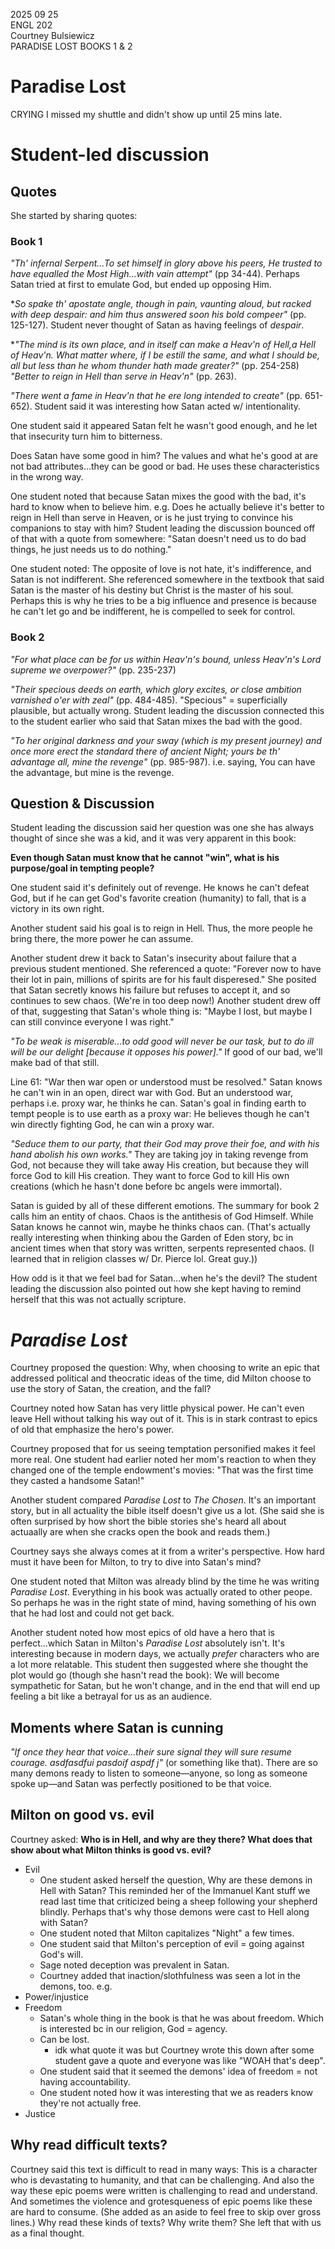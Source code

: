 2025 09 25  
ENGL 202  
Courtney Bulsiewicz  
PARADISE LOST BOOKS 1 & 2

# Paradise Lost

CRYING I missed my shuttle and didn't show up until 25 mins late.

# Student-led discussion

## Quotes

She started by sharing quotes: 

### Book 1

*"Th' infernal Serpent...To set himself in glory above his peers, He trusted to have equalled the Most High...with vain attempt"* (pp 34-44). Perhaps Satan tried at first to emulate God, but ended up opposing Him.

**So spake th' apostate angle, though in pain, vaunting aloud, but racked with deep despair: and him thus answered soon his bold compeer"* (pp. 125-127). Student never thought of Satan as having feelings of *despair*. 

**"The mind is its own place, and in itself can make a Heav'n of Hell,a Hell of Heav'n. What matter where, if I be estill the same, and what I should be, all but less than he whom thunder hath made greater?"* (pp. 254-258) *"Better to reign in Hell than serve in Heav'n"* (pp. 263).

*"There went a fame in Heav'n that he ere long intended to create"* (pp. 651-652). Student said it was interesting how Satan acted w/ intentionality.

One student said it appeared Satan felt he wasn't good enough, and he let that insecurity turn him to bitterness.

Does Satan have some good in him? The values and what he's good at are not bad attributes...they can be good or bad. He uses these characteristics in the wrong way. 

One student noted that because Satan mixes the good with the bad, it's hard to know when to believe him. e.g. Does he actually believe it's better to reign in Hell than serve in Heaven, or is he just trying to convince his companions to stay with him? Student leading the discussion bounced off of that with a quote from somewhere: "Satan doesn't need us to do bad things, he just needs us to do nothing." 

One student noted: The opposite of love is not hate, it's indifference, and Satan is not indifferent. She referenced somewhere in the textbook that said Satan is the master of his destiny but Christ is the master of his soul. Perhaps this is why he tries to be a big influence and presence is because he can't let go and be indifferent, he is compelled to seek for control.

### Book 2

*"For what place can be for us within Heav'n's bound, unless Heav'n's Lord supreme we overpower?"* (pp. 235-237)

*"Their specious deeds on earth, which glory excites, or close ambition varnished o'er with zeal"* (pp. 484-485). "Specious" = superficially plausible, but actually wrong. Student leading the discussion connected this to the student earlier who said that Satan mixes the bad with the good.

*"To her original darkness and your sway (which is my present journey) and once more erect the standard there of ancient Night; yours be th' advantage all, mine the revenge"* (pp. 985-987). i.e. saying, You can have the advantage, but mine is the revenge.


## Question & Discussion

Student leading the discussion said her question was one she has always thought of since she was a kid, and it was very apparent in this book:

**Even though Satan must know that he cannot "win", what is his purpose/goal in tempting people?**

One student said it's definitely out of revenge. He knows he can't defeat God, but if he can get God's favorite creation (humanity) to fall, that is a victory in its own right.

Another student said his goal is to reign in Hell. Thus, the more people he bring there, the more power he can assume.

Another student drew it back to Satan's insecurity about failure that a previous student mentioned. She referenced a quote: "Forever now to have their lot in pain, millions of spirits are for his fault disperesed." She posited that Satan secretly knows his failure but refuses to accept it, and so continues to sew chaos. (We're in too deep now!) Another student drew off of that, suggesting that Satan's whole thing is: "Maybe I lost, but maybe I can still convince everyone I was right."

*"To be weak is miserable...to odd good will never be our task, but to do ill will be our delight [because it opposes his power]."* If good of our bad, we'll make bad of that still.

Line 61: "War then war open or understood must be resolved." Satan knows he can't win in an open, direct war with God. But an understood war, perhaps i.e. proxy war, he thinks he can. Satan's goal in finding earth to tempt people is to use earth as a proxy war: He believes though he can't win directly fighting God, he can win a proxy war.

*"Seduce them to our party, that their God may prove their foe, and with his hand abolish his own works."* They are taking joy in taking revenge from God, not because they will take away His creation, but because they will force God to kill His creation. They want to force God to kill His own creations (which he hasn't done before bc angels were immortal).

Satan is guided by all of these different emotions. The summary for book 2 calls him an entity of chaos. Chaos is the antithesis of God Himself. While Satan knows he cannot win, maybe he thinks chaos can. (That's actually really interesting when thinking abou the Garden of Eden story, bc in ancient times when that story was written, serpents represented chaos. (I learned that in religion classes w/ Dr. Pierce lol. Great guy.))

How odd is it that we feel bad for Satan...when he's the devil? The student leading the discussion also pointed out how she kept having to remind herself that this was not actually scripture.

# *Paradise Lost*

Courtney proposed the question: Why, when choosing to write an epic that addressed political and theocratic ideas of the time, did Milton choose to use the story of Satan, the creation, and the fall?

Courtney noted how Satan has very little physical power. He can't even leave Hell without talking his way out of it. This is in stark contrast to epics of old that emphasize the hero's power.

Courtney proposed that for us seeing temptation personified makes it feel more real. One student had earlier noted her mom's reaction to when they changed one of the temple endowment's movies: "That was the first time they casted a handsome Satan!"

Another student compared *Paradise Lost* to *The Chosen*. It's an important story, but in all actuality the bible itself doesn't give us a lot. (She said she is often surprised by how short the bible stories she's heard all about actuaally are when she cracks open the book and reads them.)

Courtney says she always comes at it from a writer's perspective. How hard must it have been for Milton, to try to dive into Satan's mind?

One student noted that Milton was already blind by the time he was writing *Paradise Lost*. Everything in his book was actually orated to other peope. So perhaps he was in the right state of mind, having something of his own that he had lost and could not get back. 

Another student noted how most epics of old have a hero that is perfect...which Satan in Milton's *Paradise Lost* absolutely isn't. It's interesting because in modern days, we actually *prefer* characters who are a lot more relatable. This student then suggested where she thought the plot would go (though she hasn't read the book): We will become sympathetic for Satan, but he won't change, and in the end that will end up feeling a bit like a betrayal for us as an audience.

## Moments where Satan is cunning

*"If once they hear that voice...their sure signal they will sure resume courage. asdfasdfui pasdoif aspdf j"* (or something like that). There are so many demons ready to listen to someone&mdash;anyone, so long as someone spoke up&mdash;and Satan was perfectly positioned to be that voice.


## Milton on good vs. evil

Courtney asked: **Who is in Hell, and why are they there? What does that show about what Milton thinks is good vs. evil?**

- Evil
    - One student asked herself the question, Why are these demons in Hell with Satan? This reminded her of the Immanuel Kant stuff we read last time that criticized being a sheep following your shepherd blindly. Perhaps that's why those demons were cast to Hell along with Satan? 
    - One student noted that Milton capitalizes "Night" a few times.
    - One student said that Milton's perception of evil = going against God's will. 
    - Sage noted deception was prevalent in Satan.
    - Courtney added that inaction/slothfulness was seen a lot in the demons, too. e.g. 
- Power/injustice
- Freedom
    - Satan's whole thing in the book is that he was about freedom. Which is interested bc in our religion, God = agency.
    - Can be lost.
        - idk what quote it was but Courtney wrote this down after some student gave a quote and everyone was like "WOAH that's deep".
    - One student said that it seemed the demons' idea of freedom = not having accountability.
    - One student noted how it was interesting that we as readers know they're not actually free.
- Justice

## Why read difficult texts?

Courtney said this text is difficult to read in many ways: This is a character who is devastating to humanity, and that can be challenging. And also the way these epic poems were written is challenging to read and understand. And sometimes the violence and grotesqueness of epic poems like these are hard to consume. (She added as an aside to feel free to skip over gross lines.) Why read these kinds of texts? Why write them? She left that with us as a final thought.